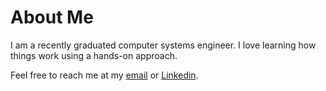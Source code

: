 # About Me

I am a recently graduated computer systems engineer.
I love learning how things work using a hands-on approach.

Feel free to reach me at my [email](mailto:omar.pizano@proton.me) or [Linkedin](https://www.linkedin.com/in/omar-j-pizano/).
